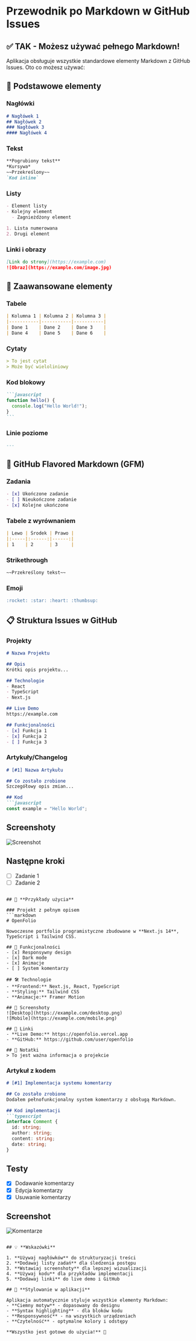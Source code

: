# Przewodnik po Markdown w GitHub Issues

## ✅ **TAK - Możesz używać pełnego Markdown!**

Aplikacja obsługuje wszystkie standardowe elementy Markdown z GitHub Issues. Oto co możesz używać:

## 📝 **Podstawowe elementy**

### Nagłówki
```markdown
# Nagłówek 1
## Nagłówek 2
### Nagłówek 3
#### Nagłówek 4
```

### Tekst
```markdown
**Pogrubiony tekst**
*Kursywa*
~~Przekreślony~~
`Kod inline`
```

### Listy
```markdown
- Element listy
- Kolejny element
  - Zagnieżdżony element

1. Lista numerowana
2. Drugi element
```

### Linki i obrazy
```markdown
[Link do strony](https://example.com)
![Obraz](https://example.com/image.jpg)
```

## 🎨 **Zaawansowane elementy**

### Tabele
```markdown
| Kolumna 1 | Kolumna 2 | Kolumna 3 |
|-----------|-----------|-----------|
| Dane 1    | Dane 2    | Dane 3    |
| Dane 4    | Dane 5    | Dane 6    |
```

### Cytaty
```markdown
> To jest cytat
> Może być wieloliniowy
```

### Kod blokowy
````markdown
```javascript
function hello() {
  console.log("Hello World!");
}
```
````

### Linie poziome
```markdown
---
```

## 🚀 **GitHub Flavored Markdown (GFM)**

### Zadania
```markdown
- [x] Ukończone zadanie
- [ ] Nieukończone zadanie
- [x] Kolejne ukończone
```

### Tabele z wyrównaniem
```markdown
| Lewo | Środek | Prawo |
|:-----|:------:|------:|
| 1    | 2      | 3     |
```

### Strikethrough
```markdown
~~Przekreślony tekst~~
```

### Emoji
```markdown
:rocket: :star: :heart: :thumbsup:
```

## 📋 **Struktura Issues w GitHub**

### Projekty
```markdown
# Nazwa Projektu

## Opis
Krótki opis projektu...

## Technologie
- React
- TypeScript
- Next.js

## Live Demo
https://example.com

## Funkcjonalności
- [x] Funkcja 1
- [x] Funkcja 2
- [ ] Funkcja 3
```

### Artykuły/Changelog
```markdown
# [#1] Nazwa Artykułu

## Co zostało zrobione
Szczegółowy opis zmian...

## Kod
```javascript
const example = "Hello World";
```

## Screenshoty
![Screenshot](https://example.com/screenshot.png)

## Następne kroki
- [ ] Zadanie 1
- [ ] Zadanie 2
```

## 🎯 **Przykłady użycia**

### Projekt z pełnym opisem
```markdown
# OpenFolio

Nowoczesne portfolio programistyczne zbudowane w **Next.js 14**, TypeScript i Tailwind CSS.

## 🚀 Funkcjonalności
- [x] Responsywny design
- [x] Dark mode
- [x] Animacje
- [ ] System komentarzy

## 🛠 Technologie
- **Frontend:** Next.js, React, TypeScript
- **Styling:** Tailwind CSS
- **Animacje:** Framer Motion

## 📸 Screenshoty
![Desktop](https://example.com/desktop.png)
![Mobile](https://example.com/mobile.png)

## 🔗 Linki
- **Live Demo:** https://openfolio.vercel.app
- **GitHub:** https://github.com/user/openfolio

## 📝 Notatki
> To jest ważna informacja o projekcie
```

### Artykuł z kodem
```markdown
# [#1] Implementacja systemu komentarzy

## Co zostało zrobione
Dodałem pełnofunkcjonalny system komentarzy z obsługą Markdown.

## Kod implementacji
```typescript
interface Comment {
  id: string;
  author: string;
  content: string;
  date: string;
}
```

## Testy
- [x] Dodawanie komentarzy
- [x] Edycja komentarzy
- [x] Usuwanie komentarzy

## Screenshot
![Komentarze](https://example.com/comments.png)
```

## 💡 **Wskazówki**

1. **Używaj nagłówków** do strukturyzacji treści
2. **Dodawaj listy zadań** dla śledzenia postępu
3. **Wstawiaj screenshoty** dla lepszej wizualizacji
4. **Używaj kodu** dla przykładów implementacji
5. **Dodawaj linki** do live demo i GitHub

## 🎨 **Stylowanie w aplikacji**

Aplikacja automatycznie styluje wszystkie elementy Markdown:
- **Ciemny motyw** - dopasowany do designu
- **Syntax highlighting** - dla bloków kodu
- **Responsywność** - na wszystkich urządzeniach
- **Czytelność** - optymalne kolory i odstępy

**Wszystko jest gotowe do użycia!** 🎉
